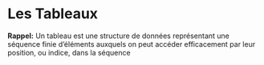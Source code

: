 # Les Tableaux

**Rappel:** Un tableau est une structure de données représentant une
séquence finie d’éléments auxquels on peut accéder efficacement par leur position, ou indice, dans la séquence
